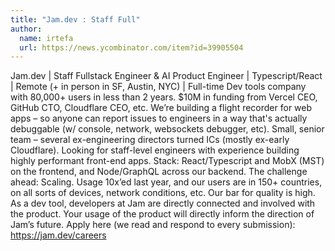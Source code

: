 ```yaml
---
title: "Jam.dev : Staff Full"
author:
  name: irtefa
  url: https://news.ycombinator.com/item?id=39905504
---
```

Jam.dev | Staff Fullstack Engineer &amp; AI Product Engineer | Typescript&#x2F;React | Remote (+ in person in SF, Austin, NYC) | Full-time Dev tools company with 80,000+ users in less than 2 years. $10M in funding from Vercel CEO, GitHub CTO, Cloudflare CEO, etc.
We’re building a flight recorder for web apps – so anyone can report issues to engineers in a way that&#x27;s actually debuggable (w&#x2F; console, network, websockets debugger, etc).
Small, senior team – several ex-engineering directors turned ICs (mostly ex-early Cloudflare). Looking for staff-level engineers with experience building highly performant front-end apps.
Stack: React&#x2F;Typescript and MobX (MST) on the frontend, and Node&#x2F;GraphQL across our backend.
The challenge ahead: Scaling. Usage 10x’ed last year, and our users are in 150+ countries, on all sorts of devices, network conditions, etc. Our bar for quality is high.
As a dev tool, developers at Jam are directly connected and involved with the product. Your usage of the product will directly inform the direction of Jam’s future.
Apply here (we read and respond to every submission): <a href="https:&#x2F;&#x2F;jam.dev&#x2F;careers" rel="nofollow">https:&#x2F;&#x2F;jam.dev&#x2F;careers</a>
